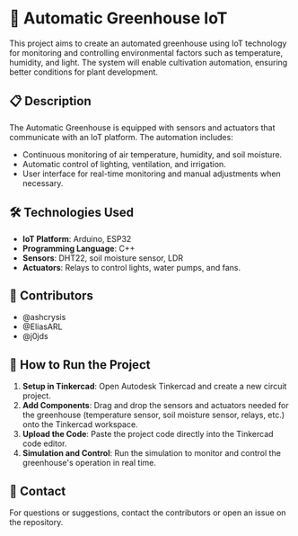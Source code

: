 # 🌱 Automatic Greenhouse IoT

This project aims to create an automated greenhouse using IoT technology for monitoring and controlling environmental factors such as temperature, humidity, and light. The system will enable cultivation automation, ensuring better conditions for plant development.

## 📋 Description

The Automatic Greenhouse is equipped with sensors and actuators that communicate with an IoT platform. The automation includes:

- Continuous monitoring of air temperature, humidity, and soil moisture.
- Automatic control of lighting, ventilation, and irrigation.
- User interface for real-time monitoring and manual adjustments when necessary.

## 🛠️ Technologies Used

- **IoT Platform**: Arduino, ESP32
- **Programming Language**: C++
- **Sensors**: DHT22, soil moisture sensor, LDR
- **Actuators**: Relays to control lights, water pumps, and fans.

## 👥 Contributors

- @ashcrysis
- @EliasARL
- @j0jds

## 🚀 How to Run the Project

1. **Setup in Tinkercad**: Open Autodesk Tinkercad and create a new circuit project.
2. **Add Components**: Drag and drop the sensors and actuators needed for the greenhouse (temperature sensor, soil moisture sensor, relays, etc.) onto the Tinkercad workspace.
3. **Upload the Code**: Paste the project code directly into the Tinkercad code editor.
4. **Simulation and Control**: Run the simulation to monitor and control the greenhouse's operation in real time.


## 📧 Contact

For questions or suggestions, contact the contributors or open an issue on the repository.
